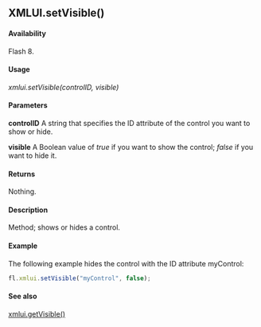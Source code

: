 ## XMLUI.setVisible()

#### Availability

Flash 8.

#### Usage

*xmlui.setVisible(controlID, visible)*

#### Parameters

**controlID** A string that specifies the ID attribute of the control you want to show or hide.

**visible** A Boolean value of *true* if you want to show the control; *false* if you want to hide it.

#### Returns

Nothing.

#### Description

Method; shows or hides a control.

#### Example

The following example hides the control with the ID attribute myControl:

```javascript
fl.xmlui.setVisible("myControl", false);

```

#### See also

[xmlui.getVisible()](../XMLUI_object/xmlui5.md)
